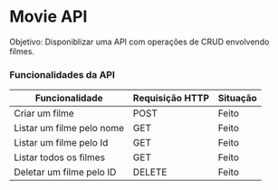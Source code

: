 # Movie API

Objetivo: Disponiblizar uma API com operações de CRUD envolvendo filmes.

### Funcionalidades da API

| Funcionalidade | Requisição HTTP | Situação |
| --- | --- | --- |
| Criar um filme | POST | Feito |
| Listar um filme pelo nome | GET | Feito |
| Listar um filme pelo Id | GET | Feito |
| Listar todos os filmes | GET | Feito |
| Deletar um filme pelo ID | DELETE | Feito |
